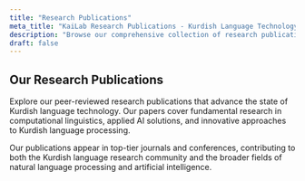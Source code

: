 ```yaml
---
title: "Research Publications"
meta_title: "KaiLab Research Publications - Kurdish Language Technology Papers"
description: "Browse our comprehensive collection of research publications advancing Kurdish language technology through AI, machine learning, and computational linguistics."
draft: false
---
```


## Our Research Publications

Explore our peer-reviewed research publications that advance the state of Kurdish language technology. Our papers cover fundamental research in computational linguistics, applied AI solutions, and innovative approaches to Kurdish language processing.

Our publications appear in top-tier journals and conferences, contributing to both the Kurdish language research community and the broader fields of natural language processing and artificial intelligence.